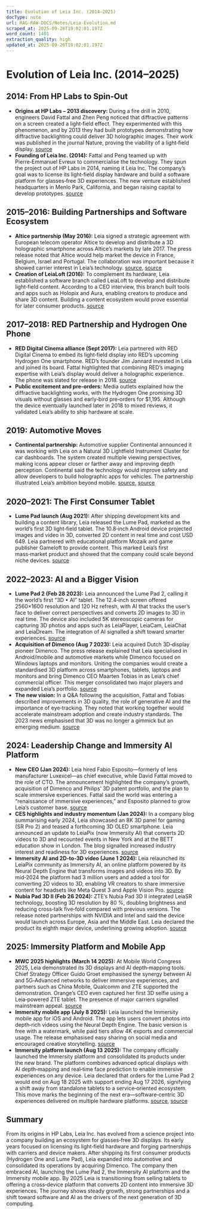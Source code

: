 ```yaml
---
title: Evolution of Leia Inc. (2014–2025)
docType: note
url: RAG-RAW-DOCS/Notes/Leia-Evolution.md
scraped_at: 2025-09-26T19:02:01.197Z
word_count: 1401
extraction_quality: high
updated_at: 2025-09-26T19:02:01.197Z
---
```


# Evolution of Leia Inc. (2014–2025)

## 2014: From HP Labs to Spin‑Out

-   **Origins at HP Labs – 2013 discovery:** During a fire drill in 2010, engineers David Fattal and Zhen Peng noticed that diffractive patterns on a screen created a light‑field effect. They experimented with this phenomenon, and by 2013 they had built prototypes demonstrating how diffractive backlighting could deliver 3D holographic images. Their work was published in the journal Nature, proving the viability of a light‑field display. [source](https://kr-asia.com/leia-brings-3d-holograms-to-life-inside-chinas-startups#:~:text=catching%20patterns%20emerging%20on%20the,of%20the%20thin%20semiconductor%20slices)
-   **Founding of Leia Inc. (2014):** Fattal and Peng teamed up with Pierre‑Emmanuel Evreux to commercialise the technology. They spun the project out of HP Labs in 2014, naming it Leia Inc. The company’s goal was to license its light‑field display hardware and build a software platform for glasses‑free 3D experiences. The new venture established headquarters in Menlo Park, California, and began raising capital to develop prototypes. [source](https://altice.net/sites/default/files/pdf/746887.pdf#:~:text=Founded%20in%202014%20by%20David,%C2%AD%E2%80%90Emmanuel%20Evreux%2C%20LEIA)

## 2015–2016: Building Partnerships and Software Ecosystem

-   **Altice partnership (May 2016):** Leia signed a strategic agreement with European telecom operator Altice to develop and distribute a 3D holographic smartphone across Altice’s markets by late 2017. The press release noted that Altice would help market the device in France, Belgium, Israel and Portugal. The collaboration was important because it showed carrier interest in Leia’s technology. [source](https://altice.net/sites/default/files/pdf/746887.pdf#:~:text=May%2023th%202016%20,a%20worldwide%20telecom%20and), [source](https://altice.net/sites/default/files/pdf/746887.pdf#:~:text=be)
-   **Creation of LeiaLoft (2016):** To complement its hardware, Leia established a software branch called LeiaLoft to develop and distribute light‑field content. According to a CEO interview, this branch built tools and apps such as Holopix and Aura, enabling creators to produce and share 3D content. Building a content ecosystem would prove essential for later consumer products. [source](https://theceoviews.com/leia-inc-revolutionizing-the-world-with-immersive-lightfield-technologies/#:~:text=and%20beautiful%20ways)

## 2017–2018: RED Partnership and Hydrogen One Phone

-   **RED Digital Cinema alliance (Sept 2017):** Leia partnered with RED Digital Cinema to embed its light‑field display into RED’s upcoming Hydrogen One smartphone. RED’s founder Jim Jannard invested in Leia and joined its board. Fattal highlighted that combining RED’s imaging expertise with Leia’s display would deliver a holographic experience. The phone was slated for release in 2018. [source](https://www.provideocoalition.com/hydrogen-one-red-leia-confirm-partnership/#:~:text=RED%20Digital%20Cinema%20and%20Leia,ONE%2C%20to%20consumers%20in%202018)
-   **Public excitement and pre‑orders:** Media outlets explained how the diffractive backlighting works, with the Hydrogen One promising 3D visuals without glasses and early‑bird pre‑orders for $1,195. Although the device eventually launched later in 2018 to mixed reviews, it validated Leia’s ability to ship hardware at scale.

## 2019: Automotive Moves

-   **Continental partnership:** Automotive supplier Continental announced it was working with Leia on a Natural 3D Lightfield Instrument Cluster for car dashboards. The system created multiple viewing perspectives, making icons appear closer or farther away and improving depth perception. Continental said the technology would improve safety and allow developers to build holographic apps for vehicles. The partnership illustrated Leia’s ambition beyond mobile. [source](https://virtualrealitytimes.com/2019/07/12/continental-and-leia-partner-for-a-new-glasses-free-dashboard/#:~:text=Automotive%20technology%20company%20Continental%20has,arrive%20as%20soon%20as%202022), [source](https://virtualrealitytimes.com/2019/07/12/continental-and-leia-partner-for-a-new-glasses-free-dashboard/#:~:text=By%20leveraging%20Leia%E2%80%99s%20Lightfield%20display,companies%20like%20Verizon%20and%20AT%26T)

## 2020–2021: The First Consumer Tablet

-   **Lume Pad launch (Aug 2021):** After shipping development kits and building a content library, Leia released the Lume Pad, marketed as the world’s first 3D light‑field tablet. The 10.8‑inch Android device projected images and video in 3D, converted 2D content in real time and cost USD 649. Leia partnered with educational platform Mozaik and game publisher Gameloft to provide content. This marked Leia’s first mass‑market product and showed that the company could scale beyond niche devices. [source](https://www.leiainc.com/newsroom/lume-pad-breakthrough#:~:text=AVAILABLE%20NOW%2CTHE%20WORLD%E2%80%99S%20FIRST%203D,3D%20CONTENT%20WITHOUT%20ADDITIONAL%20HARDWARE)

## 2022–2023: AI and a Bigger Vision

-   **Lume Pad 2 (Feb 28 2023):** Leia announced the Lume Pad 2, calling it the world’s first “3D • AI” tablet. The 12.4‑inch screen offered 2560×1600 resolution and 120 Hz refresh, with AI that tracks the user’s face to deliver correct perspectives and converts 2D images to 3D in real time. The device also included 5K stereoscopic cameras for capturing 3D photos and apps such as LeiaPlayer, LeiaCam, LeiaChat and LeiaDream. The integration of AI signalled a shift toward smarter experiences. [source](https://www.leiainc.com/newsroom/introducing-the-lume-pad-2#:~:text=Leia%E2%80%99s%20mission%20is%20to%20unlock,the%20World%E2%80%99s%20First%203D%E2%80%A2AI%20tablet)
-   **Acquisition of Dimenco (Aug 7 2023):** Leia acquired Dutch 3D‑display pioneer Dimenco. The press release explained that Leia specialised in Android/mobile and automotive markets while Dimenco focused on Windows laptops and monitors. Uniting the companies would create a standardised 3D platform across smartphones, tablets, laptops and monitors and bring Dimenco CEO Maarten Tobias in as Leia’s chief commercial officer. This merger consolidated two major players and expanded Leia’s portfolio. [source](https://www.leiainc.com/newsroom/leia-inc-acquires-dimenco-unifying-global-leaders-in-3d-display-technology#:~:text=Menlo%20Park%2C%20Aug%207th%202023,experiences%20across%20platforms%20and%20devices)
-   **The new vision:** In a Q&A following the acquisition, Fattal and Tobias described improvements in 3D quality, the role of generative AI and the importance of eye‑tracking. They noted that working together would accelerate mainstream adoption and create industry standards. The 2023 news emphasised that 3D was no longer a gimmick but an emerging medium. [source](https://www.leiainc.com/newsroom/the-new-leia-and-the-future-of-3d#:~:text=Besides%20the%20acquisition%2C%20we%20saw,space%20over%20the%20past%20year)

## 2024: Leadership Change and Immersity AI Platform

-   **New CEO (Jan 2024):** Leia hired Fabio Esposito—formerly of lens manufacturer Luxexcel—as chief executive, while David Fattal moved to the role of CTO. The announcement highlighted the company’s growth, acquisition of Dimenco and Philips’ 3D patent portfolio, and the plan to scale immersive experiences. Fattal said the world was entering a “renaissance of immersive experiences,” and Esposito planned to grow Leia’s customer base. [source](https://www.einnews.com/pr_news/681659650/leia-inc-announces-fabio-esposito-as-chief-executive-officer#:~:text=Leia%20Inc,as%20Chief%20Executive%20Officer)
-   **CES highlights and industry momentum (Jan 2024):** In a company blog summarising early 2024, Leia showcased an 8K 3D panel for gaming (SR Pro 2) and teased a forthcoming 3D OLED smartphone. Leia announced an update to LeiaPix (now Immersity AI) that converts 2D videos to 3D and recounted events in New York and at the BETT education show in London. The blog signalled increased industry interest and readiness for 3D experiences. [source](https://www.leiainc.com/newsroom/2024-the-year-of-immersive-experiences-begins-3d-spatial-computing#:~:text=The%20future%20of%203D%20is,get%20ready%20for%20what%E2%80%99s%20next)
-   **Immersity AI and 2D‑to‑3D video (June 1 2024):** Leia relaunched its LeiaPix community as Immersity AI, an online platform powered by its Neural Depth Engine that transforms images and videos into 3D. By mid‑2024 the platform had 3 million users and added a tool for converting 2D videos to 3D, enabling VR creators to share immersive content for headsets like Meta Quest 3 and Apple Vision Pro. [source](https://www.leiainc.com/newsroom/leia-inc-launches-immersity-ai-platform-adds-new-2d-to-3d-video-conversion-tool#:~:text=Introducing%20Neural%20Depth%20Mapping%20Technology%2C,Video%20Conversion%20for%20XR%20Devices)
-   **Nubia Pad 3D II (Feb 26 2024):** ZTE’s Nubia Pad 3D II integrated LeiaSR technology, boosting 3D resolution by 80 %, doubling brightness and reducing cross‑talk five‑fold compared with previous versions. The release noted partnerships with NVIDIA and Intel and said the device would launch across Europe, Asia and the Middle East. Leia declared the product its eighth major device, underlining growing adoption. [source](https://www.leiainc.com/newsroom/nubia-pad-3d-glasses-free-5g-ai-tablet-immersive-leiasr#:~:text=%E2%80%8DNew%20Tablet%20Premieres%20at%20MWC,Naturally%20Pop%20Off%20Their%20Screens)

## 2025: Immersity Platform and Mobile App

-   **MWC 2025 highlights (March 14 2025):** At Mobile World Congress 2025, Leia demonstrated its 3D displays and AI depth‑mapping tools. Chief Strategy Officer Guido Groet emphasised the synergy between AI and 5G‑Advanced networks to deliver immersive experiences, and partners such as China Mobile, Qualcomm and ZTE supported the demonstration. Orange’s CEO even captured her first 3D selfie using a Leia‑powered ZTE tablet. The presence of major carriers signalled mainstream appeal. [source](https://www.leiainc.com/newsroom/immersive-experiences-at-the-mobile-world-congress-2025#:~:text=Mobile%20World%20Congress%20,the%20mobile%203D%20ecosystem%20forward)
-   **Immersity mobile app (July 8 2025):** Leia launched the Immersity mobile app for iOS and Android. The app lets users convert photos into depth‑rich videos using the Neural Depth Engine. The basic version is free with a watermark, while paid tiers allow 4K exports and commercial usage. The release emphasised easy sharing on social media and encouraged creative storytelling. [source](https://www.leiainc.com/newsroom/new-immersity-app-turns-photos-into-immersive-experiences#:~:text=Add%20Unprecedented%20Depth%20to%20Everyday,Free%20on%20iOS%20and%20Android)
-   **Immersity platform launch (Aug 13 2025):** The company officially launched the Immersity platform and consolidated its products under the new brand. The platform combines advanced optical displays with AI depth‑mapping and real‑time face prediction to enable immersive experiences on any device. Leia declared that orders for the Lume Pad 2 would end on Aug 18 2025 with support ending Aug 17 2026, signifying a shift away from standalone tablets to a service‑oriented ecosystem. This move marks the beginning of the next era—software‑centric 3D experiences delivered on multiple hardware platforms. [source](https://www.leiainc.com/#:~:text=August%202025%3A%20Leia%20Inc,the%20official%20launch%20of%20immersity), [source](https://immersity.ai/newsroom/leia-inc-unveils-immersity-a-new-chapter-in-digital-consumer-experiences#:~:text=,Under%20One%20Branded%20Technology%20Platform)

## Summary

From its origins in HP Labs, Leia Inc. has evolved from a science project into a company building an ecosystem for glasses‑free 3D displays. Its early years focused on licensing its light‑field hardware and forging partnerships with carriers and device makers. After shipping its first consumer products (Hydrogen One and Lume Pad), Leia expanded into automotive and consolidated its operations by acquiring Dimenco. The company then embraced AI, launching the Lume Pad 2, the Immersity AI platform and the Immersity mobile app. By 2025 Leia is transitioning from selling tablets to offering a cross‑device platform that converts 2D content into immersive 3D experiences. The journey shows steady growth, strong partnerships and a shift toward software and AI as the drivers of the next generation of 3D computing.
